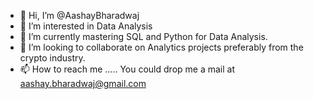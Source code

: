 - 👋 Hi, I’m @AashayBharadwaj
- 👀 I’m interested in Data Analysis
- 🌱 I’m currently mastering SQL and Python for Data Analysis.
- 💞️ I’m looking to collaborate on Analytics projects preferably from the crypto industry.
- 📫 How to reach me ..... You could drop me a mail at aashay.bharadwaj@gmail.com

<!---
AashayBharadwaj/AashayBharadwaj is a ✨ special ✨ repository because its `README.md` (this file) appears on your GitHub profile.
You can click the Preview link to take a look at your changes.
--->
